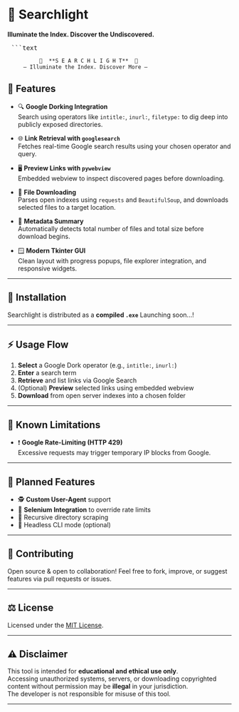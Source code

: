# 🔦 **Searchlight**
**Illuminate the Index. Discover the Undiscovered.**

<pre> ```text _____ ______ _____ _____ _ _ _ _____ _____ _ _ _______ / ____| ____| /\ | __ \ / ____| | | | | |_ _/ ____| | | |__ __| | (___ | |__ / \ | |__) | | | |__| | | | || | __| |__| | | | \___ \| __| / /\ \ | _ /| | | __ | | | || | |_ | __ | | | ____) | |____ / ____ \| | \ \| |____| | | | |____ _| || |__| | | | | | | |_____/|______/_/ \_\_| \_\\_____|_| |_|______|_____\_____|_| |_| |_| ``` </pre>

              🔦  **S E A R C H L I G H T**  🔦
         — Illuminate the Index. Discover More —

## 🚀 Features

- 🔍 **Google Dorking Integration**  
  Search using operators like `intitle:`, `inurl:`, `filetype:` to dig deep into publicly exposed directories.

- 🌐 **Link Retrieval with `googlesearch`**  
  Fetches real-time Google search results using your chosen operator and query.

- 🖥️ **Preview Links with `pywebview`**  
  Embedded webview to inspect discovered pages before downloading.

- 💾 **File Downloading**  
  Parses open indexes using `requests` and `BeautifulSoup`, and downloads selected files to a target location.

- 🧠 **Metadata Summary**  
  Automatically detects total number of files and total size before download begins.

- 🪟 **Modern Tkinter GUI**  
  Clean layout with progress popups, file explorer integration, and responsive widgets.

---

## 🧰 Installation

Searchlight is distributed as a **compiled `.exe`**
Launching soon...!

---

## ⚡ Usage Flow

1. **Select** a Google Dork operator (e.g., `intitle:`, `inurl:`)
2. **Enter** a search term
3. **Retrieve** and list links via Google Search
4. (Optional) **Preview** selected links using embedded webview
5. **Download** from open server indexes into a chosen folder

---

## 🛑 Known Limitations

- ❗ **Google Rate-Limiting (HTTP 429)**  
  Excessive requests may trigger temporary IP blocks from Google.

---

## 🧪 Planned Features

- 🕵️ **Custom User-Agent** support  
- 🧭 **Selenium Integration** to override rate limits  
- 📜 Recursive directory scraping  
- 🧰 Headless CLI mode (optional)

---

## 👥 Contributing

Open source & open to collaboration! Feel free to fork, improve, or suggest features via pull requests or issues.

---

## ⚖️ License

Licensed under the [MIT License](LICENSE).

---

## ⚠️ Disclaimer

This tool is intended for **educational and ethical use only**.  
Accessing unauthorized systems, servers, or downloading copyrighted content without permission may be **illegal** in your jurisdiction.  
The developer is not responsible for misuse of this tool.

---